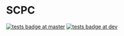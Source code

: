 # SCPC

[![tests badge at master](https://github.com/InternetGuru/ca/workflows/tests/badge.svg?branch=main)](https://github.com/martapavelka/scpc/actions?query=branch%3Amain)
[![tests badge at dev](https://github.com/InternetGuru/ca/workflows/tests/badge.svg?branch=dev)](https://github.com/martapavelka/scpc/actions?query=branch%3Adev)

